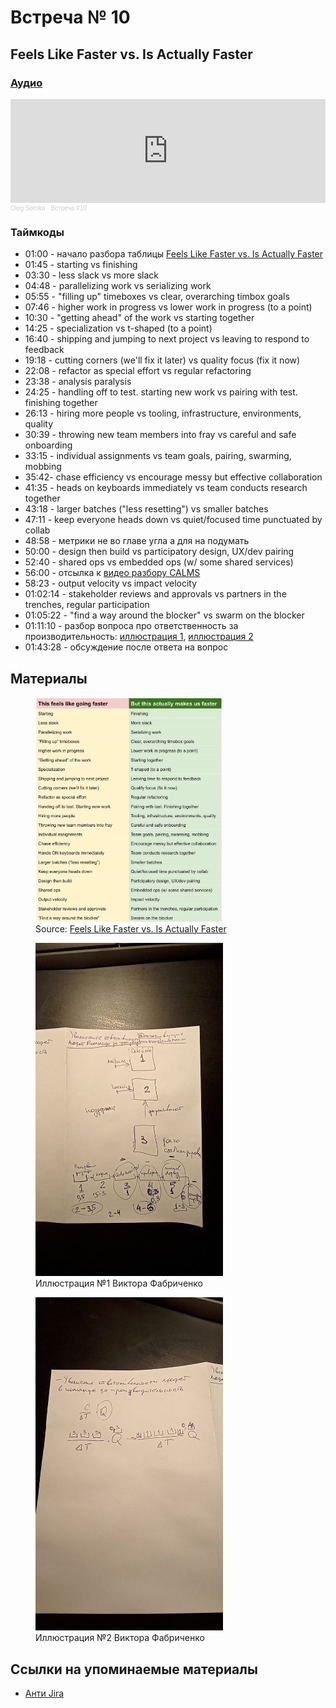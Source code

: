 # Встреча № 10

## Feels Like Faster vs. Is Actually Faster

### [Аудио](https://soundcloud.com/oleg-soroka/vstrecha-10)

<iframe width="100%" height="166" scrolling="no" frameborder="no" allow="autoplay" src="https://w.soundcloud.com/player/?url=https%3A//api.soundcloud.com/tracks/1630941843&color=%23ff5500&auto_play=false&hide_related=false&show_comments=true&show_user=true&show_reposts=false&show_teaser=true"></iframe><div style="font-size: 10px; color: #cccccc;line-break: anywhere;word-break: normal;overflow: hidden;white-space: nowrap;text-overflow: ellipsis; font-family: Interstate,Lucida Grande,Lucida Sans Unicode,Lucida Sans,Garuda,Verdana,Tahoma,sans-serif;font-weight: 100;"><a href="https://soundcloud.com/oleg-soroka" title="Oleg Soroka" target="_blank" style="color: #cccccc; text-decoration: none;">Oleg Soroka</a> · <a href="https://soundcloud.com/oleg-soroka/vstrecha-10" title="Встреча #10" target="_blank" style="color: #cccccc; text-decoration: none;">Встреча #10</a></div>

### Таймкоды

- 01:00 - начало разбора таблицы <a href="#photo1">Feels Like Faster vs. Is Actually Faster</a>
- 01:45 - starting vs finishing
- 03:30 - less slack vs more slack
- 04:48 - parallelizing work vs serializing work
- 05:55 - "filling up" timeboxes vs clear, overarching timbox goals
- 07:46 - higher work in progress vs lower work in progress (to a point)
- 10:30 - "getting ahead" of the work vs starting together
- 14:25 - specialization vs t-shaped (to a point)
- 16:40 - shipping and jumping to next project vs leaving to respond to feedback
- 19:18 - cutting corners (we'll fix it later) vs quality focus (fix it now)
- 22:08 - refactor as special effort vs regular refactoring
- 23:38 - analysis paralysis
- 24:25 - handling off to test. starting new work vs pairing with test. finishing together
- 26:13 - hiring more people vs tooling, infrastructure, environments, quality
- 30:39 - throwing new team members into fray vs careful and safe onboarding
- 33:15 - individual assignments vs team goals, pairing, swarming, mobbing
- 35:42- chase efficiency vs encourage messy but effective collaboration
- 41:35 - heads on keyboards immediately vs team conducts research together
- 43:18 - larger batches ("less resetting") vs smaller batches
- 47:11 - keep everyone heads down vs quiet/focused time punctuated by collab
- 48:58 - метрики не во главе угла а для на подумать
- 50:00 - design then build vs participatory design, UX/dev pairing
- 52:40 - shared ops vs embedded ops (w/ some shared services)
- 56:00 - отсылка к [видео разбору CALMS](https://youtu.be/K7pR2zsGErc?list=PL4vA46bkT2dJSWqHJEWIo3BbXaZERH7cn)
- 58:23 - output velocity vs impact velocity
- 01:02:14 - stakeholder reviews and approvals vs partners in the trenches, regular participation
- 01:05:22 - "find a way around the blocker" vs swarm on the blocker
- 01:11:10 - разбор вопроса про ответственность за производительность: [иллюстрация 1](#photo_2021-04-13_21-46-54.jpg), [иллюстрация 2](#photo_2021-04-13_21-55-17.jpg)
- 01:43:28 - обсуждение после ответа на вопрос

## Материалы

<p>
<figure>
  <a name="photo1" href="../photo_2021-04-14_09-15-42.jpg">
    <img src="../photo_2021-04-14_09-15-42.jpg" alt="Feels Like Faster vs. Is Actually Faster" width="300"/>
  </a>
  <figcaption>Source: <a href="https://medium.com/hackernoon/feels-like-faster-vs-makes-us-faster-828686facc7e">Feels Like Faster vs. Is Actually Faster</a></figcaption>
</figure>
</p>

<p>
<figure>
  <a name="photo_2021-04-13_21-46-54.jpg" href="../photo_2021-04-13_21-46-54.jpg">
    <img src="../photo_2021-04-13_21-46-54.jpg" alt="Иллюстрация №1 Виктора Фабриченко" width="300"/>
  </a>
  <figcaption>Иллюстрация №1 Виктора Фабриченко</figcaption>
</figure>
</p>

<p>
<figure>
  <a name="photo_2021-04-13_21-55-17.jpg" href="../photo_2021-04-13_21-55-17.jpg">
    <img src="../photo_2021-04-13_21-55-17.jpg" alt="Иллюстрация №2 Виктора Фабриченко" width="300"/>
  </a>
  <figcaption>Иллюстрация №2 Виктора Фабриченко</figcaption>
</figure>
</p>

## Cсылки на упоминаемые материалы

- [Анти Jira](https://www.youtube.com/watch?v=VdwxfocVqcM)
